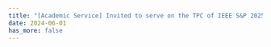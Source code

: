 ```yaml
---
title: "[Academic Service] Invited to serve on the TPC of IEEE S&P 2025. Please consider to submit."
date: 2024-06-01
has_more: false
---
```

